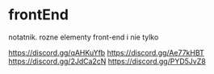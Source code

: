 # frontEnd
notatnik. rozne elementy front-end i nie tylko

https://discord.gg/qAHKuYfb
https://discord.gg/Ae77kHBT
https://discord.gg/2JdCa2cN
https://discord.gg/PYD5JvZ8


